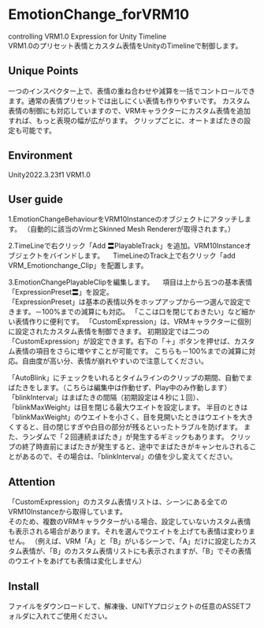 # EmotionChange_forVRM10
controlling VRM1.0 Expression  for Unity Timeline\
VRM1.0のプリセット表情とカスタム表情をUnityのTimelineで制御します。

## Unique Points
一つのインスペクター上で、表情の重ね合わせや減算を一括でコントロールできます。通常の表情プリセットでは出しにくい表情も作りやすいです。
カスタム表情の制御にも対応していますので、VRMキャラクターにカスタム表情を追加すれば、もっと表現の幅が広がります。
クリップごとに、オートまばたきの設定も可能です。

## Environment
Unity2022.3.23f1 
VRM1.0  

## User guide
1.EmotionChangeBehaviourをVRM10Instanceのオブジェクトにアタッチします。
（自動的に該当のVrmとSkinned Mesh Rendererが取得されます。）

2.TimeLineで右クリック「Add 〓PlayableTrack」を追加。VRM10Instanceオブジェクトをバインドします。
　TimeLineのTrack上で右クリック「add VRM_Emotionchange_Clip」を配置します。

3.EmotionChangePlayableClipを編集します。
　項目は上から五つの基本表情「ExpressionPreset〓」を設定。  
 「ExpressionPreset」は基本の表情以外をホップアップから一つ選んで設定できます。－100%までの減算にも対応。
 「ここは口を閉じておきたい」など細かい表情作りに便利です。
 「CustomExpression」は、VRMキャラクターに個別に設定されたカスタム表情を制御できます。
 初期設定では二つの「CustomExpression」が設定できます。右下の「＋」ボタンを押せば、カスタム表情の項目をさらに増やすことが可能です。
 こちらも－100%までの減算に対応。自由度が高い分、表情が崩れやすいので注意してください。
 
 「AutoBlink」にチェックをいれるとタイムラインのクリップの期間、自動でまばたきをします。（こちらは編集中は作動せず、Play中のみ作動します）  
 「blinkInterval」はまばたきの間隔（初期設定は４秒に１回）、「blinkMaxWeight」は目を閉じる最大ウエイトを設定します。
 半目のときは「blinkMaxWeight」のウエイトを小さく、目を見開いたときはウエイトを大きくすると、目の閉じすぎや白目の部分が残るといったトラブルを防げます。
また、ランダムで「２回連続まばたき」が発生するギミックもあります。
クリップの終了時直前にまばたきが発生すると、途中でまばたきがキャンセルされることがあるので、その場合は、「blinkInterval」の値を少し変えてください。

## Attention
「CustomExpression」のカスタム表情リストは、シーンにある全てのVRM10Instanceから取得しています。  
そのため、複数のVRMキャラクターがいる場合、設定していないカスタム表情も表示される場合があります。それを選んでウエイトを上げても表情は変わりません。
（例えば、VRM「A」と「B」がいるシーンで、「A」だけに設定したカスタム表情が、「B」のカスタム表情リストにも表示されますが、「B」でその表情のウエイトをあげても表情は変化しません）

## Install
ファイルをダウンロードして、解凍後、UNITYプロジェクトの任意のASSETフォルダに入れてご使用ください。



















